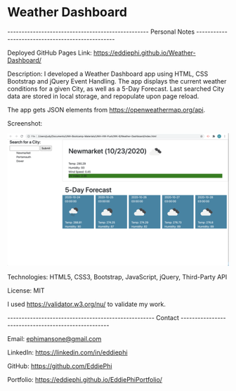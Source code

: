 # Weather Dashboard

-------------------------------------------------- Personal Notes -------------------------------------------------

Deployed GitHub Pages Link: https://eddiephi.github.io/Weather-Dashboard/

Description: I developed a Weather Dashboard app using HTML, CSS Bootstrap and jQuery Event Handling. The app displays the current weather conditions for a given City, as well as a 5-Day Forecast. Last searched City data are stored in local storage, and repopulate upon page reload.

The app gets JSON elements from https://openweathermap.org/api.

Screenshot:

![Weather Dashboard](./Assets/weather-dashboard.png)

Technologies: HTML5, CSS3, Bootstrap, JavaScript, jQuery, Third-Party API

License: MIT

I used https://validator.w3.org/nu/ to validate my work.

---------------------------------------------------- Contact ----------------------------------------------------

Email: ephimansone@gmail.com 

LinkedIn: https://linkedin.com/in/eddiephi

GitHub: https://github.com/EddiePhi

Portfolio: https://eddiephi.github.io/EddiePhiPortfolio/